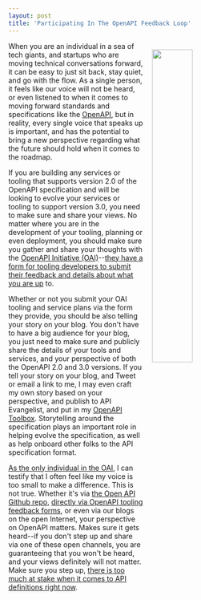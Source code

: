 ```yaml
---
layout: post
title: 'Participating In The OpenAPI Feedback Loop'
---
```

<p><a href="https://www.openapis.org/specification/v3implementations-form"><img style="padding: 15px;" src="http://kinlane-productions.s3.amazonaws.com/api_evangelist_site/blog/oai_silverbadge_text.png" alt="" width="40%" align="right" /></a></p>
<p>When you are an individual in a sea of tech giants, and startups who are moving technical conversations forward, it can be easy to just sit back, stay quiet, and go with the flow. As a single person, it feels like our voice will not be heard, or even listened to when it comes to moving forward standards and specifications like the <a href="http://openapis.org">OpenAPI</a>, but in reality, every single voice that speaks up is important, and has the potential to bring a new perspective regarding what the future should hold when it comes to the roadmap.</p>
<p>If you are building any services or tooling that supports version 2.0 of the OpenAPI specification and will be looking to evolve your services or tooling to support version 3.0, you need to make sure and share your views. No matter where you are in the development of your tooling, planning or even deployment, you should make sure you gather and share your thoughts with the <a href="http://openapis.org">OpenAPI Initiative (OAI)</a>--<a href="https://www.openapis.org/specification/v3implementations-form">they have a form for tooling developers to submit their feedback and details about what you are up</a> to.</p>
<p>Whether or not you submit your&nbsp;OAI tooling and service plans via the form they provide, you should be also telling your story on your blog. You don't have to have a big audience for your blog, you just need to make sure and publicly share the details of your tools and services, and your perspective of both the OpenAPI 2.0 and 3.0 versions. If you tell your story on your&nbsp;blog, and Tweet or email a link to me, I may even craft my own story based on your perspective, and publish to API Evangelist, and put in my&nbsp;<a href="http://openapi.toolbox.apievangelist.com/">OpenAPI Toolbox</a>. Storytelling around the specification plays an important role in helping evolve the specification, as well as help onboard other folks to the API specification format.</p>
<p><a href="https://www.openapis.org/membership/members">As the only individual in the OAI</a>, I can testify that I often feel like my voice is too small to make a difference. This is not true. Whether it's via <a href="https://github.com/OAI/OpenAPI-Specification/tree/master/versions">the Open API Github repo</a>, <a href="https://www.openapis.org/specification/v3implementations-form">directly via OpenAPI tooling feedback forms</a>, or even via our blogs on the open Internet, your perspective on OpenAPI matters. Makes sure it gets heard--if you don't step up and share via one of these open channels, you are guaranteeing that you won't be heard, and your views definitely will not matter. Make sure you step up, <a href="http://apievangelist.com/2017/01/25/what-is-at-stake-with-api-definitions-at-the-moment/">there is too much at stake when it comes to API definitions right now</a>.&nbsp;</p>